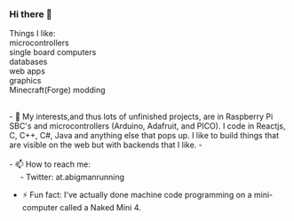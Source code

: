 ### Hi there 👋

<!--
**tardisgallifrey/tardisgallifrey** is a ✨ _special_ ✨ repository because its `README.md` (this file) appears on your GitHub profile.
-->
Things I like:</br>
microcontrollers</br>
single board computers</br>
databases</br>
web apps</br>
graphics</br>
Minecraft(Forge) modding</br>
  
  
</br>
- 🔭 My interests,and thus lots of unfinished projects, are in Raspberry Pi SBC's and microcontrollers (Arduino, Adafruit, and PICO).  I code in Reactjs, C, C++, C#, Java and anything else that pops up.  I like to build things that are visible on the web but with backends that I like.
- </br>

</br>
- 📫 How to reach me:</br>
      &#160;&#160;&#160;&#160;&#160;- Twitter: at.abigmanrunning</br>
      
- ⚡ Fun fact: I've actually done machine code programming on a mini-computer called a Naked Mini 4.
